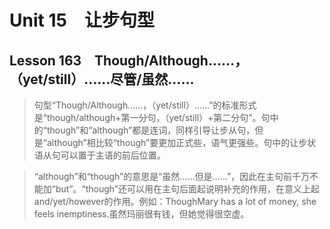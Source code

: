 ﻿ # Unit 15　让步句型
 ## Lesson 163　Though/Although……，（yet/still）……尽管/虽然……
 
> 句型“Though/Although……，（yet/still）……”的标准形式是“though/although+第一分句，（yet/still）+第二分句”。句中的“though”和“although”都是连词，同样引导让步从句，但是“although”相比较“though”要更加正式些，语气更强些。句中的让步状语从句可以置于主语的前后位置。

> “although”和“though”的意思是“虽然……但是……”，因此在主句前千万不能加“but”。“though”还可以用在主句后面起说明补充的作用，在意义上起and/yet/however的作用。例如：ThoughMary has a lot of money, she feels inemptiness.虽然玛丽很有钱，但她觉得很空虚。


 